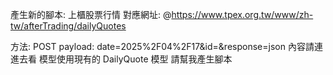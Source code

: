 產生新的腳本: 上櫃股票行情
對應網址: @https://www.tpex.org.tw/www/zh-tw/afterTrading/dailyQuotes

方法: POST
payload: date=2025%2F04%2F17&id=&response=json
內容請連進去看
模型使用現有的 DailyQuote 模型
請幫我產生腳本
  